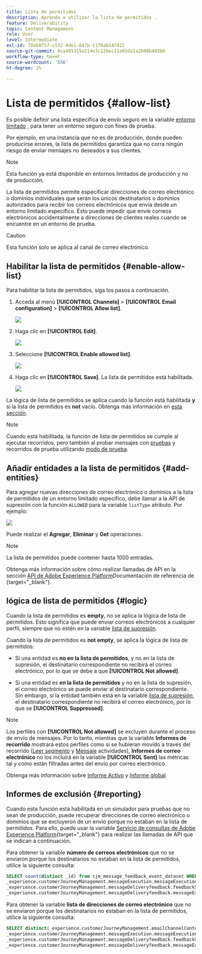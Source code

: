 ```yaml
---
title: Lista de permitidos
description: Aprenda a utilizar la lista de permitidos .
feature: Deliverability
topic: Content Management
role: User
level: Intermediate
exl-id: 70ab8f57-c132-4de1-847b-11f0ab14f422
source-git-commit: 0ca491315e214e3c12bec11a93da1a2b98b493b6
workflow-type: tm+mt
source-wordcount: '556'
ht-degree: 2%

---
```


# Lista de permitidos {#allow-list}

Es posible definir una lista específica de envío seguro en la variable [entorno limitado](../administration/sandboxes.md) , para tener un entorno seguro con fines de prueba.

Por ejemplo, en una instancia que no es de producción, donde pueden producirse errores, la lista de permitidos garantiza que no corra ningún riesgo de enviar mensajes no deseados a sus clientes.

>[!NOTE]
>
>Esta función ya está disponible en entornos limitados de producción y no de producción.

La lista de permitidos permite especificar direcciones de correo electrónico o dominios individuales que serán los únicos destinatarios o dominios autorizados para recibir los correos electrónicos que envía desde un entorno limitado específico. Esto puede impedir que envíe correos electrónicos accidentalmente a direcciones de clientes reales cuando se encuentre en un entorno de prueba.

>[!CAUTION]
>
>Esta función solo se aplica al canal de correo electrónico.

## Habilitar la lista de permitidos {#enable-allow-list}

<!--To enable the allowed list on a non-production sandbox, you need to update the general settings using the corresponding API end point in the Message Presets Service. Using this API, you can also disable the feature at any time.

You can update the allowed list before or after enabling the feature.-->

Para habilitar la lista de permitidos, siga los pasos a continuación.

1. Acceda al menú **[!UICONTROL Channels]** > **[!UICONTROL Email configuration]** > **[!UICONTROL Allow list]**.

   ![](assets/allow-list-access.png)

1. Haga clic en **[!UICONTROL Edit]**.

   ![](assets/allow-list-edit.png)

1. Seleccione **[!UICONTROL Enable allowed list]**.

   ![](assets/allow-list-enable.png)

1. Haga clic en **[!UICONTROL Save]**. La lista de permitidos está habilitada.

   ![](assets/allow-list-enabled.png)

La lógica de lista de permitidos se aplica cuando la función está habilitada **y** si la lista de permitidos es **not** vacío. Obtenga más información en [esta sección](#logic).

>[!NOTE]
>
>Cuando está habilitada, la función de lista de permitidos se cumple al ejecutar recorridos, pero también al probar mensajes con [pruebas](../design/preview.md#send-proofs) y recorridos de prueba utilizando [modo de prueba](../building-journeys/testing-the-journey.md).

## Añadir entidades a la lista de permitidos {#add-entities}

Para agregar nuevas direcciones de correo electrónico o dominios a la lista de permitidos de un entorno limitado específico, debe llamar a la API de supresión con la función `ALLOWED` para la variable `listType` atributo. Por ejemplo:

![](assets/allow-list-api.png)

Puede realizar el **Agregar**, **Eliminar** y **Get** operaciones.

>[!NOTE]
>
>La lista de permitidos puede contener hasta 1000 entradas.

Obtenga más información sobre cómo realizar llamadas de API en la sección [API de Adobe Experience Platform](https://experienceleague.adobe.com/docs/experience-platform/landing/platform-apis/api-guide.html)Documentación de referencia de {target=&quot;_blank&quot;}.

## lógica de lista de permitidos {#logic}

Cuando la lista de permitidos es **empty**, no se aplica la lógica de lista de permitidos. Esto significa que puede enviar correos electrónicos a cualquier perfil, siempre que no estén en la variable [lista de supresión](../reports/suppression-list.md).

Cuando la lista de permitidos es **not empty**, se aplica la lógica de lista de permitidos:

* Si una entidad es **no en la lista de permitidos**, y no en la lista de supresión, el destinatario correspondiente no recibirá el correo electrónico, por lo que se debe a que **[!UICONTROL Not allowed]**.

* Si una entidad es **en la lista de permitidos** y no en la lista de supresión, el correo electrónico se puede enviar al destinatario correspondiente. Sin embargo, si la entidad también está en la variable [lista de supresión](../reports/suppression-list.md), el destinatario correspondiente no recibirá el correo electrónico, por lo que se **[!UICONTROL Suppressed]**.

>[!NOTE]
>
>Los perfiles con **[!UICONTROL Not allowed]** se excluyen durante el proceso de envío de mensajes. Por lo tanto, mientras que la variable **Informes de recorrido** mostrará estos perfiles como si se hubieran movido a través del recorrido ([Leer segmento](../building-journeys/read-segment.md) y [Mensaje](../building-journeys/journeys-message.md) actividades), **Informes de correo electrónico** no los incluirá en la variable **[!UICONTROL Sent]** las métricas tal y como están filtradas antes del envío por correo electrónico.
>
>Obtenga más información sobre [Informe Activo](../reports/live-report.md) y [Informe global](../reports/global-report.md).

## Informes de exclusión {#reporting}

Cuando esta función está habilitada en un simulador para pruebas que no sean de producción, puede recuperar direcciones de correo electrónico o dominios que se excluyeron de un envío porque no estaban en la lista de permitidos. Para ello, puede usar la variable [Servicio de consultas de Adobe Experience Platform](https://experienceleague.adobe.com/docs/experience-platform/query/api/getting-started.html){target=&quot;_blank&quot;} para realizar las llamadas de API que se indican a continuación.

Para obtener la variable **número de correos electrónicos** que no se enviaron porque los destinatarios no estaban en la lista de permitidos, utilice la siguiente consulta:

```sql
SELECT count(distinct _id) from cjm_message_feedback_event_dataset WHERE
_experience.customerJourneyManagement.messageExecution.messageExecutionID = '<MESSAGE_EXECUTION_ID>' AND
_experience.customerJourneyManagement.messageDeliveryfeedback.feedbackStatus = 'exclude' AND
_experience.customerJourneyManagement.messageDeliveryfeedback.messageExclusion.reason = 'EmailNotAllowed'
```

Para obtener la variable **lista de direcciones de correo electrónico** que no se enviaron porque los destinatarios no estaban en la lista de permitidos, utilice la siguiente consulta:

```sql
SELECT distinct(_experience.customerJourneyManagement.emailChannelContext.address) from cjm_message_feedback_event_dataset WHERE
_experience.customerJourneyManagement.messageExecution.messageExecutionID IS NOT NULL AND
_experience.customerJourneyManagement.messageDeliveryfeedback.feedbackStatus = 'exclude' AND
_experience.customerJourneyManagement.messageDeliveryfeedback.messageExclusion.reason = 'EmailNotAllowed'
```
